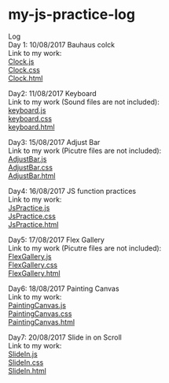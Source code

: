 # my-js-practice-log
Log</br>
Day 1: 10/08/2017 Bauhaus colck </br>
Link to my work: </br>
<a href="https://github.com/sharonchang0919/my-js-practice-log/blob/master/Clock.js">Clock.js</a></br>
<a href="https://github.com/sharonchang0919/my-js-practice-log/blob/master/Clock.css">Clock.css</a></br>
<a href="https://github.com/sharonchang0919/my-js-practice-log/blob/master/Clock.html">Clock.html</a></br>

Day2: 11/08/2017 Keyboard </br>
Link to my work (Sound files are not included):</br>
<a href="https://github.com/sharonchang0919/my-js-practice-log/blob/master/keyboard.js">keyboard.js</a></br>
<a href="https://github.com/sharonchang0919/my-js-practice-log/blob/master/keyboard.css">keyboard.css</a></br>
<a href="https://github.com/sharonchang0919/my-js-practice-log/blob/master/keyboard.html">keyboard.html</a></br>

Day3: 15/08/2017 Adjust Bar </br>
Link to my work (Picutre files are not included): </br>
<a href="https://github.com/sharonchang0919/my-js-practice-log/blob/master/AdjustBar.js">AdjustBar.js</a></br>
<a href="https://github.com/sharonchang0919/my-js-practice-log/blob/master/AdjustBar.css">AdjustBar.css</a></br>
<a href="https://github.com/sharonchang0919/my-js-practice-log/blob/master/AdjustBar.html">AdjustBar.html</a></br>

Day4: 16/08/2017 JS function practices </br>
Link to my work: </br>
<a href="https://github.com/sharonchang0919/my-js-practice-log/blob/master/JsPractice.js">JsPractice.js</a></br>
<a href="https://github.com/sharonchang0919/my-js-practice-log/blob/master/JsPractice.css">JsPractice.css</a></br>
<a href="https://github.com/sharonchang0919/my-js-practice-log/blob/master/JsPractice.html">JsPractice.html</a></br>

Day5: 17/08/2017 Flex Gallery </br>
Link to my work (Picutre files are not included): </br>
<a href="https://github.com/sharonchang0919/my-js-practice-log/blob/master/FlexGallery.js">FlexGallery.js</a></br>
<a href="https://github.com/sharonchang0919/my-js-practice-log/blob/master/FlexGallery.css">FlexGallery.css</a></br>
<a href="https://github.com/sharonchang0919/my-js-practice-log/blob/master/FlexGallery.html">FlexGallery.html</a></br>

Day6: 18/08/2017 Painting Canvas </br>
Link to my work: </br>
<a href="https://github.com/sharonchang0919/my-js-practice-log/blob/master/PaintingCanvas.js">PaintingCanvas.js</a></br>
<a href="https://github.com/sharonchang0919/my-js-practice-log/blob/master/PaintingCanvas.css">PaintingCanvas.css</a></br>
<a href="https://github.com/sharonchang0919/my-js-practice-log/blob/master/PaintingCanvas.html">PaintingCanvas.html</a></br>

Day7: 20/08/2017 Slide in on Scroll </br>
Link to my work: </br>
<a href="https://github.com/sharonchang0919/my-js-practice-log/blob/master/SlideIn.js">SlideIn.js</a></br>
<a href="https://github.com/sharonchang0919/my-js-practice-log/blob/master/SlideIn.css">SlideIn.css</a></br>
<a href="https://github.com/sharonchang0919/my-js-practice-log/blob/master/SlideIn.html">SlideIn.html</a></br>

